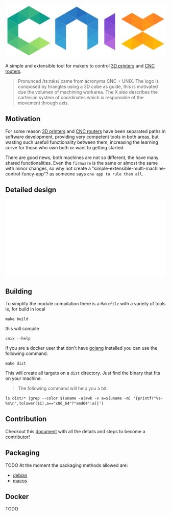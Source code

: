 <img src="./docs/img/logo.svg">

A simple and extensible tool for makers to control [3D printers](https://en.wikipedia.org/wiki/3D_printing) and [CNC routers](https://en.wikipedia.org/wiki/CNC_router).


> Pronunced /tsːnɪks/ came from acronyms CNC + UNIX. The logo is composed by triangles using a 3D cube  as guide, this is motivated due the volumen of machining workarea. The X also describes the cartesian system of coordinates which is responsible of the movement through axis.

## Motivation 

For some reason [3D printers](https://en.wikipedia.org/wiki/3D_printing) and [CNC routers](https://en.wikipedia.org/wiki/CNC_router) have been separated paths in software development, providing very competent tools in both areas, but wasting such usefull functionality between them, increasing the learning curve for those who own both or want to getting started. 

There are good news, both machines are not so different, the have many shared functionalities. Even the `firmware` is the same or almost the same with minor changes, so why not create a "simple-extensible-multi-machine-control-funcy-app"? as someone says `one app to rule them all`.

## Detailed design

<img src="./docs/img/simple-diagram.svg">

## Building

To simplify the module compilation there is a `Makefile` with a variety of tools
ie, for build in local 

```shell
make build
```

this will compile  

```shell
cnix --help
```

if you are a docker user that don't have [golang](https://golang.org/) installed you can use the following command.

```shell
make dist
```

This will create all targets on a `dist` directory. Just find the binary that fits on your machine. 

> The following command will help you a bit.

```shell
ls dist/* |grep --color $(uname -a|awk -v a=$(uname -m) '{printf("%s-%s\n",tolower($1),a=="x86_64"?"amd64":a)}')
```

## Contribution

Checkout this [document](./CONTRIBUTION.md) with all the details and steps to become a contributor!

## Packaging
TODO
At the moment the packaging methods allowed are:
- [debian](./docs/debian)
- [macos](./docs/debian)

## Docker

TODO